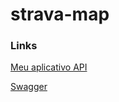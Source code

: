 # strava-map


### Links

[Meu aplicativo API](https://www.strava.com/settings/api)

[Swagger](https://developers.strava.com/playground/#/Activities)